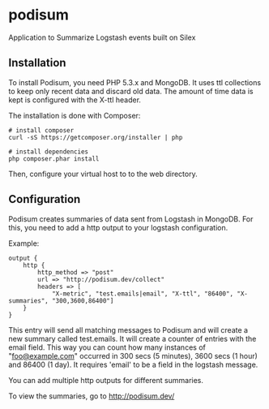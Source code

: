 podisum
=======

Application to Summarize Logstash events built on Silex

Installation
------------

To install Podisum, you need PHP 5.3.x and MongoDB. It uses ttl collections to keep only recent data and discard old data.
The amount of time data is kept is configured with the X-ttl header.

The installation is done with Composer:

    # install composer
    curl -sS https://getcomposer.org/installer | php

    # install dependencies
    php composer.phar install

Then, configure your virtual host to to the web directory.

Configuration
-------------

Podisum creates summaries of data sent from Logstash in MongoDB. For this, you need to add a http output to your logstash configuration.

Example:

    output {
        http {
            http_method => "post"
            url => "http://podisum.dev/collect"
            headers => [
                "X-metric", "test.emails|email", "X-ttl", "86400", "X-summaries", "300,3600,86400"]
        }
    }

This entry will send all matching messages to Podisum and will create a new summary called test.emails. It will create a counter
of entries with the email field. This way you can count how many instances of "foo@example.com" occurred in 300 secs (5 minutes),
3600 secs (1 hour) and 86400 (1 day). It requires 'email' to be a field in the logstash message.

You can add multiple http outputs for different summaries.

To view the summaries, go to http://podisum.dev/

